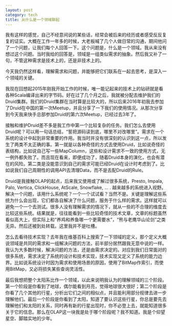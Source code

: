 ```yaml
---
layout: post
category: tech
title: 从什么是一个领域聊起
---
```


我有这样的感觉，自己不经意间说的某些话，经常会被后来的经历或者感受反反复复的证实。大概在工作一年多的时候，大老板喊了几个人做日常的沟通，期间他问了一个问题，让我们每个人回答一下。这个问题是，什么是一个领域。我从来没有想过这个问题。当时我给的回答是，领域是一组类似需求的抽象。然后我又补了一句，不管这种需求是技术上的，还是非技术上的。


今天我仍然这样看，理解需求和问题，并能够把它们联系在一起去思考，是深入一个领域的关键。


我现在回想起2015年刚我开始工作的时候，唯一能记起来的技术上的钻研就是看各种Scala编译出来的字节码。好在过了几个月之后，我就被分配去维护我们的Druid集群。我们的Druid集群在当时算是比较大的，所以后来2016年初我去参加了Druid在中国的第一次Meetup，并且分享了一下我们的使用情况。从那次分享到今天我来快手总部参加Druid的第六次Meetup，已经过去3年了。


接触和维护Druid差不多是我工作中第一个比较复杂的任务。我们怎么去使用Druid呢？可以用一句话总结，“誓把源码读到底，哪里不对改哪里”。需求在一个系统的设计中起到非常重要的作用。我当时并没有很深刻的认识到这一点，所以发生了两类不太正确的事。第一就是以各种奇怪的方式去使用Druid，比如说奇怪的表结构，比如说自己写一些MapColumn，这些和设计需求不一致的使用方式，无一例外都失败了。而且现在看来，即便成功了，随着Druid本身的演化，也会有潜在的风险。第二类是没能意识到自己的需求可能已经Druid在设计时考虑到了。比如说我们自己周期性的调用API去清理Data，而不是去配Druid的Rule。


Druid是我接触OLAP的起点，后来我又使用或了解过很多系统，Presto, Impala, Palo, Vertica, ClickHouse, AtScale, Snowflake, … . 越来越多的系统进入视野。解决一个问题，该用什么系统呢？一个一个试试看？当然不是。关键是理解这些系统为什么会出现，它们都各自解决了什么问题，服务于什么样的需求。这样就可以避免一个一个去测试。很多人没有理解需求的情况下，就从一些的不合理的维度去比较这些系统。结果就是，往往能看到一些比较奇怪的技术文章，文章的标题虽然看似高大上，但实际上和“养鸡和养鱼哪一个更需要水”，“熊与老鹰华山论剑”之类无异。然后还被到处转载。这里我并不是吐槽。


怎么去看待技术实现？去年我在维基百科上搜索了一下领域的定义，那个定义大概说领域是共同的需求和一组解决问题的方法，前半部分居然跟我无意中说的一样。我认为大多数时候，解决问题的方法，还是由需求决定的。对应到我们日常面对的很多系统，需求决定了系统的设计和技术实现，技术实现又定义了系统的能力边界。比如说系统设计时因为需求和使用场景的原因，使用了BitMap作索引，而使用BitMap，又必将损失某些查询灵活性。


最后我想把整个太阳系比作一个领域，以此来说明我认为的理解领域的三个阶段。第一个阶段是你看到了地球，偶尔能看到月亮，觉得地球很大很好；第二个阶段是你看了几个其他的行星，分析出它们之间的相似点，并且能利用部分规律去进一步理解他们。最后一个阶段是你看到了太阳，知道了要认识这些行星，你总是要先去理解他们和太阳的关系，同时再有新的行星出现时，你不必登上去，就能知道很多关于它的信息。那么在OLAP这一块我是处于哪个阶段呢？我不知道。我是个仰望星空、脚踏实地的少年。

